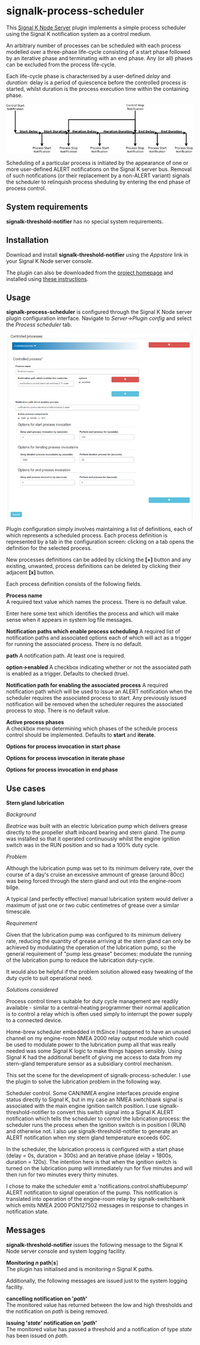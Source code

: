 # signalk-process-scheduler

This [Signal K Node Server](https://github.com/SignalK/signalk-server-node)
plugin implements a simple process scheduler using the Signal K notification
system as a control medium.

An arbitrary number of processes can be scheduled with each process modelled
over a three-phase life-cycle consisting of a start phase followed by an
iterative phase and terminating with an end phase.
Any (or all) phases can be excluded from the process life-cycle.

Each life-cycle phase is characterised by a user-defined _delay_ and
_duration_: delay is a period of quiescence before the controlled process is
started, whilst duration is the process execution time within the containing
phase.

![alt text](readme/processcontrol.png)

Scheduling of a particular process is initiated by the appearance of one or
more user-defined ALERT notifications on the Signal K server bus.
Removal of such notifications (or their replacement by a non-ALERT variant)
signals the scheduler to relinquish process sheduling by entering the end
phase of process control.
## System requirements

__signalk-threshold-notifier__ has no special system requirements.
## Installation

Download and install __signalk-threshold-notifier__ using the _Appstore_ link
in your Signal K Node server console.

The plugin can also be downloaded from the
[project homepage](https://github.com/preeve9534/signalk-threshold-notifier)
and installed using
[these instructions](https://github.com/SignalK/signalk-server-node/blob/master/SERVERPLUGINS.md).
## Usage

 __signalk-process-scheduler__ is configured through the Signal K Node server
plugin configuration interface.
Navigate to _Server_->_Plugin config_ and select the _Process scheduler_ tab.

![Configuration panel](readme/config.png)

Plugin configuration simply involves maintaining a list of definitions,
each of which represents a scheduled process.  Each process definition
is represented by a tab in the configuration screen: clicking on a tab
opens the definition for the selected process.

New processes definitions can be added by clicking the __[+]__ button
and any existing, unwanted, process definitions can be deleted by clicking
their adjacent __[x]__ button.

Each process definition consists of the following fields.

__Process name__  
A required text value which names the process.
There is no default value.

Enter here some text which identifies the process and which will make sense when
it appears in system log file messages.

__Notification paths which enable process scheduling__
A required list of notification paths and associated options each of which will
act as a trigger for running the associated process.
There is no default.

__path__
A notification path.
At least one is required.

__option->enabled__
A checkbox indicating whether or not the associated path is enabled as a trigger.
Defaults to checked (true).

__Notification path for enabling the associated process__
A required notification path which will be used to issue an ALERT notification
when the scheduler requires the associated process to start.  Any previously
issued notification will be removed when the scheduler requires the associated
process to stop.
There is no default value.

__Active process phases__  
A checkbox menu determining which phases of the schedule process control should
be implemented.
Defaults to __start__ and __iterate__.

__Options for process invocation in start phase__

__Options for process invocation in iterate phase__

__Options for process invocation in end phase__
## Use cases

__Stern gland lubrication__

_Background_

_Beatrice_ was built with an electric lubrication pump which delivers grease
directly to the propeller shaft inboard bearing and stern gland.
The pump was installed so that it operated continuously whilst the engine
ignition switch was in the RUN position and so had a 100% duty cycle.

_Problem_

Although the lubrication pump was set to its minimum delivery rate, over the
course of a day's cruise an excessive ammount of grease (around 80cc) was
being forced through the stern gland and out into the engine-room bilge.

A typical (and perfectly effective) manual lubrication system would deliver a
maximum of just one or two cubic centimetres of grease over a similar timescale.

_Requirement_

Given that the lubrication pump was configured to its minimum delivery rate,
reducing the quantity of grease arriving at the stern gland can only be achieved
by modulating the operation of the lubrication pump, so the general requirement
of "pump less grease" becomes: modulate the running of the lubrication pump to
reduce the lubrication duty-cycle.

It would also be helpful if the problem solution allowed easy tweaking of the
duty cycle to suit operational need.

_Solutions considered_

Process control timers suitable for duty cycle management are readily
available - similar to a central-heating programmer their normal application
is to control a relay which is often used simply to interrupt the power supply
to a connected device.

Home-brew scheduler embedded in thSince I happened to have an unused channel on my engine-room NMEA 2000 relay output module which could be used to modulate power to the lubrication pump all that was really needed was some Signal K logic to make things happen sensibly.  Using Signal K had the additional benefit of giving me access to data from my stern-gland temperature sensor as a subsidiary control mechanism.

This set the scene for the development of signalk-process-scheduler.  I use the plugin to solve the lubrication problem in the following way.

Scheduler control.  Some CAN/NMEA engine interfaces provide engine status directly to Signal K, but in my case an NMEA switchbank signal is associated with the main engine ignition switch position.  I use signalk-threshold-notifier to convert this switch signal into a Signal K ALERT notification which tells the scheduler to control the lubrication process: the scheduler runs the process when the ignition switch is in position I (RUN) and otherwise not.  I also use signalk-threshold-notifier to generate an ALERT notification when my stern gland temperature exceeds 60C.

In the scheduler, the lubrication process is configured with a start phase (delay = 0s, duration = 300s) and an iterative phase (delay = 1800s, duration = 120s). The intention here is that when the ignition switch is turned on the lubrication pump will immediately run for five minutes and will then run for two minutes every thirty minutes.

I chose to make the scheduler emit a 'notifications.control.shaftlubepump' ALERT notification to signal operation of the pump. This notification is translated into operation of the engine-room relay by signalk-switchbank which emits NMEA 2000 PGN127502 messages in response to changes in notification state.
## Messages

__signalk-threshold-notifier__ issues the following message to the Signal K
Node server console and system logging facility.

__Monitoring *n* path__[__s__]  
The plugin has initialised and is monitoring *n* Signal K paths.

Additionally, the following messages are issued just to the system logging
facility.

__cancelling notification on '*path*'__  
The monitored value has returned between the low and high thresholds and the
notification on _path_ is being removed. 

__issuing '*state*' notification on '*path*'__  
The monitored value has passed a threshold and a notification of type *state*
has been issued on *path*.
